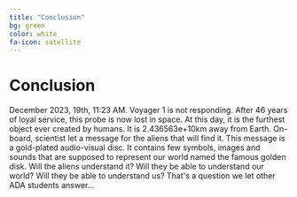 ```yaml
---
title: "Conclusion"
bg: green
color: white
fa-icon: satellite
---
```


# Conclusion

December 2023, 19th, 11:23 AM. Voyager 1 is not responding. After 46 years of loyal service, this probe is now lost in space. At this day, it is the furthest object ever created by humans. It is 2.436563e+10km away from Earth. On-board, scientist let a message for the aliens that will find it. This message is a gold-plated audio-visual disc. It contains few symbols, images and sounds that are supposed to represent our world named the famous golden disk. Will the aliens understand it? Will they be able to understand our world? Will they be able to understand us? That's a question we let other ADA students answer...

